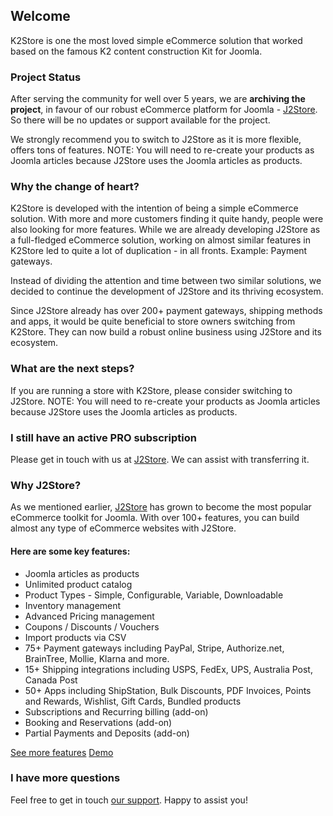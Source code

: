 ## Welcome

K2Store is one the most loved simple eCommerce solution that worked based on the famous K2 content construction Kit for Joomla.

### Project Status
After serving the community for well over 5 years, we are **archiving the project**, in favour of our robust eCommerce platform for Joomla - [J2Store](https://www.j2store.org). So there will be no updates or support available for the project. 

We strongly recommend you to switch to J2Store as it is more flexible, offers tons of features. 
NOTE: You will need to re-create your products as Joomla articles because J2Store uses the Joomla articles as products.

### Why the change of heart?

K2Store is developed with the intention of being a simple eCommerce solution. With more and more customers finding it quite handy, people were also looking for more features. While we are already developing J2Store as a full-fledged eCommerce solution, working on almost similar features in K2Store led to quite a lot of duplication - in all fronts. Example: Payment gateways.

Instead of dividing the attention and time between two similar solutions, we decided to continue the development of J2Store and its thriving ecosystem.

Since J2Store already has over 200+ payment gateways, shipping methods and apps, it would be quite beneficial to store owners switching from K2Store. They can now build a robust online business using J2Store and its ecosystem.

### What are the next steps?
If you are running a store with K2Store, please consider switching to J2Store. 
NOTE: You will need to re-create your products as Joomla articles because J2Store uses the Joomla articles as products.

### I still have an active PRO subscription

Please get in touch with us at [J2Store](https://www.j2store.org/support/contact-us.html). We can assist with transferring it.

### Why J2Store?

As we mentioned earlier, [J2Store](https://www.j2store.org) has grown to become the most popular eCommerce toolkit for Joomla. With over 100+ features, you can build almost any type of eCommerce websites with J2Store.

#### Here are some key features:

- Joomla articles as products
- Unlimited product catalog
- Product Types - Simple, Configurable, Variable, Downloadable
- Inventory management
- Advanced Pricing management
- Coupons / Discounts / Vouchers
- Import products via CSV
- 75+ Payment gateways including PayPal, Stripe, Authorize.net, BrainTree, Mollie, Klarna and more.
- 15+ Shipping integrations including USPS, FedEx, UPS, Australia Post, Canada Post
- 50+ Apps including ShipStation, Bulk Discounts, PDF Invoices, Points and Rewards, Wishlist, Gift Cards, Bundled products 
- Subscriptions and Recurring billing (add-on)
- Booking and Reservations (add-on)
- Partial Payments and Deposits (add-on)

[See more features](https://www.j2store.org/features.html)
[Demo](https://www.j2store.org/demo-stores.html)

### I have more questions

Feel free to get in touch [our support](https://www.j2store.org/support/contact-us.html). Happy to assist you!
